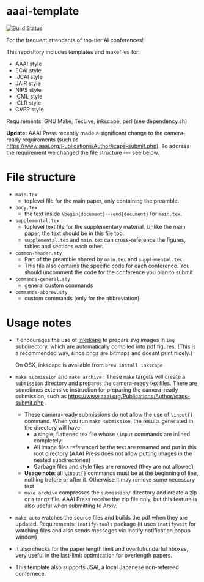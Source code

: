 
# aaai-template

[![Build Status](https://travis-ci.org/guicho271828/aaai-template.svg?branch=master)](https://travis-ci.org/guicho271828/aaai-template)

For the frequent attendants of top-tier AI conferences!

This repository includes templates and makefiles for:

+ AAAI style
+ ECAI style
+ IJCAI style
+ JAIR style
+ NIPS style
+ ICML style
+ ICLR style
+ CVPR style

Requirements: GNU Make, TexLive, inkscape, perl (see dependency.sh)

**Update:** AAAI Press recently made a significant change to the camera-ready requirements
(such as https://www.aaai.org/Publications/Author/icaps-submit.php).
To address the requirement we changed the file structure --- see below.

# File structure

+ `main.tex`
  + toplevel file for the main paper, only containing the preamble.
+ `body.tex`
  + the text inside `\begin{document}`--`\end{document}` for `main.tex`.
+ `supplemental.tex`
  + toplevel text file for the supplementary material. Unlike the main paper,
    the text should be in this file too.
  + `supplemental.tex` and `main.tex` can cross-reference the figures, tables and sections each other.
+ `common-header.sty`
  + Part of the preamble shared by `main.tex` and `supplemental.tex`.
  + This file also contains the specific code for each conference.
    You should uncomment the code for the conference you plan to submit
+ `commands-general.sty`
  + general custom commands
+ `commands-abbrev.sty`
  + custom commands (only for the abbreviation)

# Usage notes

* It encourages the use of [Inkskape](https://inkscape.org/) to prepare svg
  images in `img` subdirectory, which are automatically compiled into pdf
  figures. (This is a recommended way, since pngs are bitmaps and doesnt print
  nicely.)
  
  On OSX, inkscape is available from `brew install inkscape`

* `make submission` and `make archive` :
  These `make` targets will create a `submission` directory and prepares the camera-ready
  tex files. There are sometimes extensive instruction for preparing the camera-ready submission,
  such as https://www.aaai.org/Publications/Author/icaps-submit.php .
  
  * These camera-ready submissions do not allow the use of `\input{}` command.
    When you run `make submission`, the results generated in the directory will have
    * a single, flattened tex file whose `\input` commands are inlined completely
    * All image files referenced by the text are renamed and put in this root directory
      (AAAI Press does not allow putting images in the nested subdirectories)
    * Garbage files and style files are removed (they are not allowed)
  * **Usage note**: all `\input{}` commands must be at the beginning of line, nothing before or
    after it. Otherwise it may remove some necessary text
  * `make archive` compresses the `submission/` directory and create a zip or a tar.gz file.
    AAAI Press receive the zip file only, but this feature is also useful when submitting to Arxiv.

* `make auto` watches the source files and builds the pdf when they are
  updated. Requirements: `inotify-tools` package (it uses `inotifywait` for
  watching files and also sends messages via inotify notification popup window)

* It also checks for the paper length limit and overful/underful hboxes, very useful in the last-limit optimization for overlength papers.

* This template also supports JSAI, a local Japanese non-refereed confernece.


